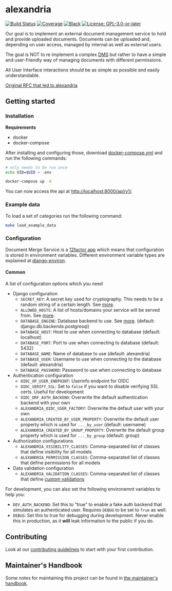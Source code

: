 # alexandria

[![Build Status](https://github.com/projectcaluma/emeis/workflows/Tests/badge.svg)](https://github.com/projectcaluma/emeis/actions?query=workflow%3ATests)
[![Coverage](https://img.shields.io/badge/coverage-100%25-brightgreen.svg)](https://github.com/projectcaluma/emeis/blob/master/setup.cfg#L50)
[![Black](https://img.shields.io/badge/code%20style-black-000000.svg)](https://github.com/projectcaluma/alexandria)
[![License: GPL-3.0-or-later](https://img.shields.io/github/license/projectcaluma/emeis)](https://spdx.org/licenses/GPL-3.0-or-later.html)

Our goal is to implement an external document management service to hold and provide uploaded documents.
Documents can be uploaded and, depending on user access, managed by internal as well as external users.

The goal is NOT to re implement a complex [DMS](https://en.wikipedia.org/wiki/Document_management_system) but rather to have a simple and user-friendly way of managing documents with different permissions.

All User Interface interactions should be as simple as possible and easily understandable.

[Original RFC that led to alexandria](docs/original_alexandria_rfc.md)

## Getting started

### Installation

**Requirements**
* docker
* docker-compose

After installing and configuring those, download [docker-compose.yml](https://raw.githubusercontent.com/projectcaluma/alexandria/master/docker-compose.yml) and run the following commands:

```bash
# only needs to be run once
echo UID=$UID > .env

docker-compose up -d
```

You can now access the api at [http://localhost:8000/api/v1/](http://localhost:8000/api/v1/).

### Example data

To load a set of categories run the following command:
```bash
make load_example_data
```

### Configuration

Document Merge Service is a [12factor app](https://12factor.net/) which means that configuration is stored in environment variables.
Different environment variable types are explained at [django-environ](https://github.com/joke2k/django-environ#supported-types).

#### Common

A list of configuration options which you need

* Django configuration
  * `SECRET_KEY`: A secret key used for cryptography. This needs to be a random string of a certain length. See [more](https://docs.djangoproject.com/en/2.1/ref/settings/#std:setting-SECRET_KEY).
  * `ALLOWED_HOSTS`: A list of hosts/domains your service will be served from. See [more](https://docs.djangoproject.com/en/2.1/ref/settings/#allowed-hosts).
  * `DATABASE_ENGINE`: Database backend to use. See [more](https://docs.djangoproject.com/en/2.1/ref/settings/#std:setting-DATABASE-ENGINE). (default: django.db.backends.postgresql)
  * `DATABASE_HOST`: Host to use when connecting to database (default: localhost)
  * `DATABASE_PORT`: Port to use when connecting to database (default: 5432)
  * `DATABASE_NAME`: Name of database to use (default: alexandria)
  * `DATABASE_USER`: Username to use when connecting to the database (default: alexandria)
  * `DATABASE_PASSWORD`: Password to use when connecting to database
* Authentication configuration
  * `OIDC_OP_USER_ENDPOINT`: Userinfo endpoint for OIDC
  * `OIDC_VERIFY_SSL`: Set to `false` if you want to disable verifying SSL certs. Useful for development
  * `OIDC_DRF_AUTH_BACKEND`: Overwrite the default authentication backend with your own
  * `ALEXANDRIA_OIDC_USER_FACTORY`: Overwrite the default user with your own
  * `ALEXANDRIA_CREATED_BY_USER_PROPERTY`: Overwrite the default user property which is used for `..._by_user` (default: username)
  * `ALEXANDRIA_CREATED_BY_GROUP_PROPERTY`: Overwrite the default group property which is used for `..._by_group` (default: group)
* Authorization configurations
  * `ALEXANDRIA_VISIBILITY_CLASSES`: Comma-separated list of classes that define visibility for all models
  * `ALEXANDRIA_PERMISSION_CLASSES`: Comma-separated list of classes that define permissions for all models
* Data validation configuration
  * `ALEXANDRIA_VALIDATION_CLASSES`: Comma-separated list of classes that define [custom validations](docs/validation.md)

For development, you can also set the following environemnt variables to help
you:

  * `DEV_AUTH_BACKEND`: Set this to "true" to enable a fake auth backend that simulates an authenticated user. Requires `DEBUG` to be set to `True` as well.
  * `DEBUG`: Set this to true for debugging during development. Never enable this in production, as it **will** leak information to the public if you do.

## Contributing

Look at our [contributing guidelines](CONTRIBUTING.md) to start with your first contribution.

## Maintainer's Handbook

Some notes for maintaining this project can be found in [the maintainer's handbook](MAINTAINING.md).